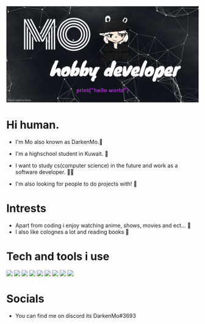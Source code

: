 <img src="assets/banner.png" allign="center" />

# Hi human.

- I'm Mo also known as DarkenMo.:wave:

- I'm a highschool student in Kuwait. :school:

- I want to study cs(computer science) in the future and work as a software developer. :student:

- I'm also looking for people to do projects with! :handshake:

# Intrests
- Apart from coding i enjoy watching anime, shows, movies and ect... :movie_camera:
- I also like colognes a lot and reading books :book:

# Tech and tools i use
![](https://img.shields.io/badge/Editor-VSC-informational?style=flat&logo=Visual-Studio-Code&logoColor=white&color=2bbc8a)
![](https://img.shields.io/badge/OS-Windows-informational?style=flat&logo=Windows&logoColor=white&color=2bbc8a)
![](https://img.shields.io/badge/OS-Linux-informational?style=flat&logo=Linux&logoColor=white&color=2bbc8a)
![](https://img.shields.io/badge/Code-Python-informational?style=flat&logo=Python&logoColor=white&color=2bbc8a)
![](https://img.shields.io/badge/Code-Javascript-informational?style=flat&logo=<JavaScript&logoColor=white&color=2bbc8a)
![](https://img.shields.io/badge/Code-Html/Css-informational?style=flat&logo=HTML5&logoColor=white&color=2bbc8a)
![](https://img.shields.io/badge/Hosting-null-informational?style=flat&color=red)
![](https://img.shields.io/badge/Tool-Django-informational?style=flat&logo=Django&logoColor=white&color=2bbc8a)
![](https://img.shields.io/badge/Tool-MySQL-informational?style=flat&logo=MySQL&logoColor=white&color=2bbc8a)


# Socials
- You can find me on discord its DarkenMo#3693
